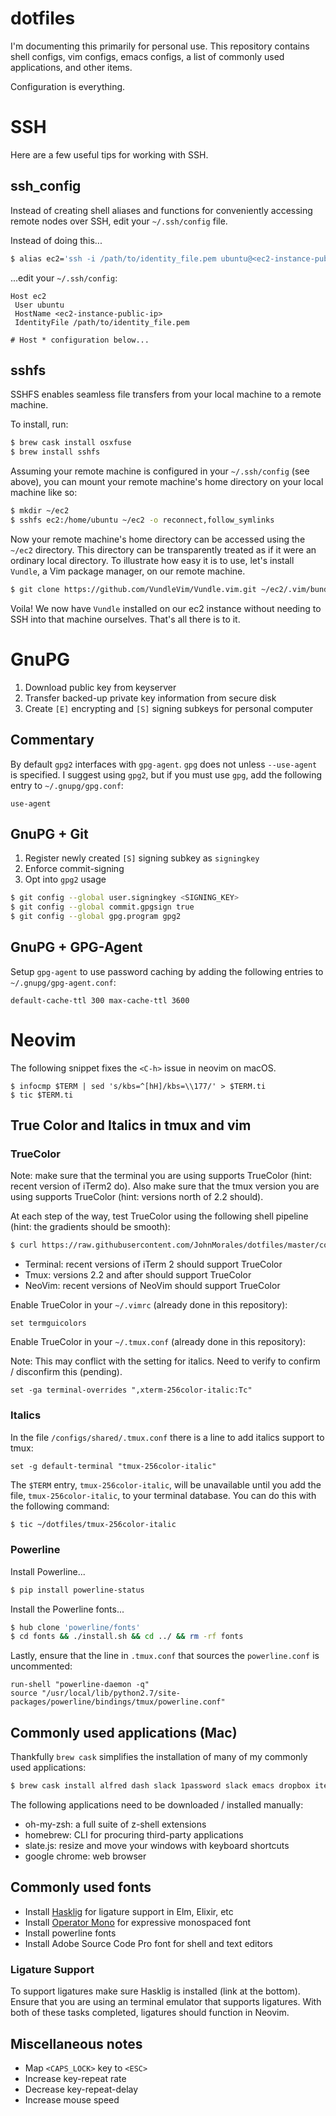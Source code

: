 # dotfiles

I'm documenting this primarily for personal use. This repository contains shell
configs, vim configs, emacs configs, a list of commonly used applications, and
other items.

Configuration is everything.


# SSH

Here are a few useful tips for working with SSH.

## ssh_config

Instead of creating shell aliases and functions for conveniently accessing
remote nodes over SSH, edit your `~/.ssh/config` file.

Instead of doing this...

```bash
$ alias ec2='ssh -i /path/to/identity_file.pem ubuntu@<ec2-instance-public-ip>'
```

...edit your `~/.ssh/config`:

```
Host ec2
 User ubuntu
 HostName <ec2-instance-public-ip>
 IdentityFile /path/to/identity_file.pem

# Host * configuration below...
```

## sshfs

SSHFS enables seamless file transfers from your local machine to a remote
machine.

To install, run:

```bash
$ brew cask install osxfuse
$ brew install sshfs
```

Assuming your remote machine is configured in your `~/.ssh/config` (see above),
you can mount your remote machine's home directory on your local machine like
so:

```bash
$ mkdir ~/ec2
$ sshfs ec2:/home/ubuntu ~/ec2 -o reconnect,follow_symlinks
```

Now your remote machine's home directory can be accessed using the `~/ec2`
directory. This directory can be transparently treated as if it were an ordinary
local directory. To illustrate how easy it is to use, let's install `Vundle`, a
Vim package manager, on our remote machine.

```bash
$ git clone https://github.com/VundleVim/Vundle.vim.git ~/ec2/.vim/bundle/Vundle.vim
```

Voila! We now have `Vundle` installed on our ec2 instance without needing to SSH
into that machine ourselves. That's all there is to it.


# GnuPG

  1. Download public key from keyserver
  2. Transfer backed-up private key information from secure disk
  3. Create `[E]` encrypting and `[S]` signing subkeys for personal computer

## Commentary

By default `gpg2` interfaces with `gpg-agent`. `gpg` does not unless
`--use-agent` is specified.  I suggest using `gpg2`, but if you must use `gpg`,
add the following entry to `~/.gnupg/gpg.conf`:

```
use-agent
```

## GnuPG + Git

  1. Register newly created `[S]` signing subkey as `signingkey`
  2. Enforce commit-signing
  3. Opt into `gpg2` usage

```bash
$ git config --global user.signingkey <SIGNING_KEY>
$ git config --global commit.gpgsign true
$ git config --global gpg.program gpg2
```

## GnuPG + GPG-Agent

Setup `gpg-agent` to use password caching by adding the following entries to
`~/.gnupg/gpg-agent.conf`:

```
default-cache-ttl 300 max-cache-ttl 3600
```


# Neovim

The following snippet fixes the `<C-h>` issue in neovim on macOS.

```
$ infocmp $TERM | sed 's/kbs=^[hH]/kbs=\\177/' > $TERM.ti
$ tic $TERM.ti
```


## True Color and Italics in tmux and vim

### TrueColor

Note: make sure that the terminal you are using supports TrueColor (hint: recent
version of iTerm2 do). Also make sure that the tmux version you are using
supports TrueColor (hint: versions north of 2.2 should).

At each step of the way, test TrueColor using the following shell pipeline
(hint: the gradients should be smooth):

```bash
$ curl https://raw.githubusercontent.com/JohnMorales/dotfiles/master/colors/24-bit-color.sh | bash
```

* Terminal: recent versions of iTerm 2 should support TrueColor
* Tmux: versions 2.2 and after should support TrueColor
* NeoVim: recent versions of NeoVim should support TrueColor

Enable TrueColor in your `~/.vimrc` (already done in this repository):

```viml
set termguicolors
```


Enable TrueColor in your `~/.tmux.conf` (already done in this repository):

Note: This may conflict with the setting for italics. Need to verify to confirm
/ disconfirm this (pending).

```
set -ga terminal-overrides ",xterm-256color-italic:Tc"
```


### Italics

In the file `/configs/shared/.tmux.conf` there is a line to add italics support
to tmux:

```
set -g default-terminal "tmux-256color-italic"
```

The `$TERM` entry, `tmux-256color-italic`, will be unavailable until you add the
file, `tmux-256color-italic`, to your terminal database. You can do this with
the following command:

```bash
$ tic ~/dotfiles/tmux-256color-italic
```


### Powerline

Install Powerline...

```bash
$ pip install powerline-status
```

Install the Powerline fonts...

```bash
$ hub clone 'powerline/fonts'
$ cd fonts && ./install.sh && cd ../ && rm -rf fonts
```

Lastly, ensure that the line in `.tmux.conf` that sources the `powerline.conf`
is uncommented:

```
run-shell "powerline-daemon -q"
source "/usr/local/lib/python2.7/site-packages/powerline/bindings/tmux/powerline.conf"
```


## Commonly used applications (Mac)

Thankfully `brew cask` simplifies the installation of many of my commonly used
applications:

```bash
$ brew cask install alfred dash slack 1password slack emacs dropbox iterm2 flux docker
```

The following applications need to be downloaded / installed manually:

* oh-my-zsh: a full suite of z-shell extensions
* homebrew: CLI for procuring third-party applications
* slate.js: resize and move your windows with keyboard shortcuts
* google chrome: web browser


## Commonly used fonts
* Install [Hasklig](https://github.com/i-tu/Hasklig) for ligature support in Elm, Elixir, etc
* Install [Operator Mono](http://www.typography.com/blog/introducing-operator) for expressive monospaced font
* Install powerline fonts
* Install Adobe Source Code Pro font for shell and text editors

### Ligature Support

To support ligatures make sure Hasklig is installed (link at the bottom). Ensure
that you are using an terminal emulator that supports ligatures. With both of
these tasks completed, ligatures should function in Neovim.


## Miscellaneous notes
* Map `<CAPS_LOCK>` key to `<ESC>`
* Increase key-repeat rate
* Decrease key-repeat-delay
* Increase mouse speed
